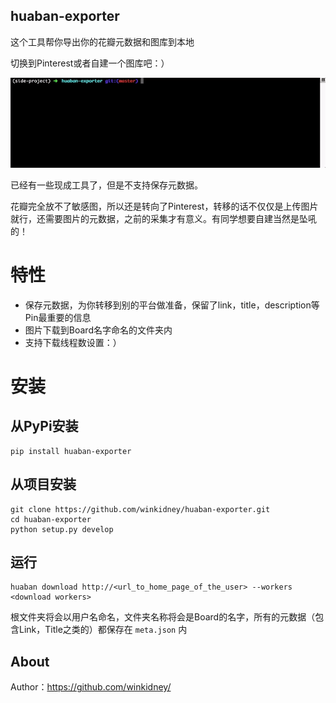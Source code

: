 huaban-exporter
-----------------
这个工具帮你导出你的花瓣元数据和图库到本地

切换到Pinterest或者自建一个图库吧：）

![huaban](res/usage.gif)

已经有一些现成工具了，但是不支持保存元数据。

花瓣完全放不了敏感图，所以还是转向了Pinterest，转移的话不仅仅是上传图片就行，还需要图片的元数据，之前的采集才有意义。有同学想要自建当然是坠吼的！


# 特性
+ 保存元数据，为你转移到别的平台做准备，保留了link，title，description等Pin最重要的信息
+ 图片下载到Board名字命名的文件夹内
+ 支持下载线程数设置：）

# 安装

## 从PyPi安装
```shell
pip install huaban-exporter
```
## 从项目安装

```shell
git clone https://github.com/winkidney/huaban-exporter.git
cd huaban-exporter
python setup.py develop
```

## 运行

```
huaban download http://<url_to_home_page_of_the_user> --workers <download workers>
```

根文件夹将会以用户名命名，文件夹名称将会是Board的名字，所有的元数据（包含Link，Title之类的）都保存在 `meta.json` 内


## About

Author：https://github.com/winkidney/
